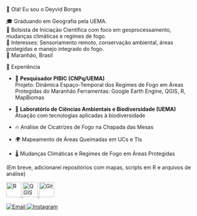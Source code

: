 👋 Olá! Eu sou o Deyvid Borges

🎓 Graduando em Geografia pela UEMA.  
🧪 Bolsista de Iniciação Científica com foco em geoprocessamento, mudanças climáticas e regimes de fogo.  
🌱 Interesses: Sensoriamento remoto, conservação ambiental, áreas protegidas e manejo integrado do fogo.  
📍 Maranhão, Brasil

💼 Experiência

- 🔬 **Pesquisador PIBIC (CNPq/UEMA)**  
  Projeto: Dinâmica Espaço-Temporal dos Regimes de Fogo em Áreas Protegidas do Maranhão
  Ferramentas: Google Earth Engine, QGIS, R, MapBiomas

- 🌱 **Laboratório de Ciências Ambientais e Biodiversidade (UEMA)**  
  Atuação com tecnologias aplicadas à biodiversidade

- 🔥 Análise de Cicatrizes de Fogo na Chapada das Mesas
- 🌍 Mapeamento de Áreas Queimadas em UCs e TIs
- 🌡 Mudanças Climáticas e Regimes de Fogo em Áreas Protegidas

(Em breve, adicionarei repositórios com mapas, scripts em R e arquivos de análise)


<p align="left">
  <!-- R -->
  <a href="https://www.r-project.org/" target="_blank">
    <img src="https://www.r-project.org/logo/Rlogo.png" alt="R" width="40" />
  </a>
  <!-- QGIS -->
  <a href="https://qgis.org/" target="_blank">
    <img src="https://raw.githubusercontent.com/qgis/QGIS/master/images/icons/qgis-icon-512x512.png" alt="QGIS" width="40" />
  </a>
  <!-- Git -->
  <a href="https://git-scm.com/" target="_blank">
    <img src="https://git-scm.com/images/logos/downloads/Git-Icon-1788C.png" alt="Git" width="40" />
  </a>


<p align="left">
  <!-- Email -->
  <a href="mailto:deyvidborges2024@gmail.com" target="_blank">
    <img src="https://img.shields.io/badge/-Email-red?style=flat-square&logo=gmail&logoColor=white" alt="Email" />
  </a>

  <!-- Instagram -->
  <a href="https://instagram.com/deyvid_borges21" target="_blank">
    <img src="https://img.shields.io/badge/-Instagram-%23E4405F?style=flat-square&logo=instagram&logoColor=white" alt="Instagram" />
  </a>

  <!-- Lattes -->
  <a href="http://lattes.cnpq.br/5608640073178179" target="_blank">
    <img src="https://img.shields.io/badge/-Lattes-0072B5?style=flat-square&logo=data:image/png;base64,iVBORw0KGgoAAAANSUhEUgAAACAAAAAgCAYAAABzenr0AAABgUlEQVRYR+2XzU3DMBBFz6bQgA7ACegA7gA7oAO0AO0AO4APd2Vnxq+KTTqG+ufumWGZPkUrMnMzmj8BHQDnAArQFhFsGsAJ9oHZF4mE+EGIcmqwqA9CTwVRAgjgr+Afi9WQU5FgAZgLZAFyhkCzEovL0QOmwYhkgyoZgSW7gBHBOUAb1uTTRCBmWv9hIscsR+qhvEvHBSakEjDTtMTZ5URK6ytYgGHUfrU+PVs4e0+AjEcOHNEQOYz8sH6+6UqYMx9gpMl6sXBlTVUCvRAEtTEtRxRZ+H9EnXYn2skWhiMwPAIbHHNQemBNYbbU+ItkAXND9zqxgko+1AdJ1a4f5+QuzS
